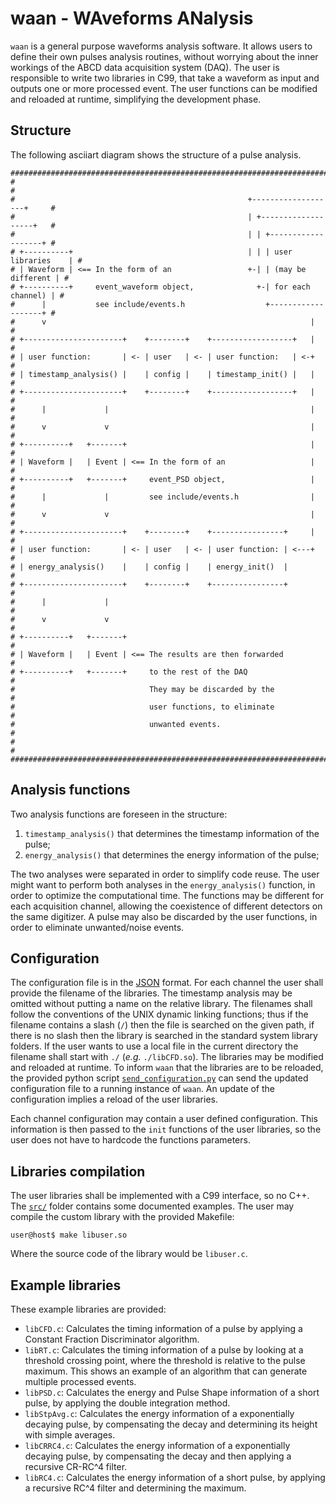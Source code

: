 # waan - WAveforms ANalysis

`waan` is a general purpose waveforms analysis software.
It allows users to define their own pulses analysis routines, without worrying about the inner workings of the ABCD data acquisition system (DAQ).
The user is responsible to write two libraries in C99, that take a waveform as input and outputs one or more processed event.
The user functions can be modified and reloaded at runtime, simplifying the development phase.

## Structure
The following asciiart diagram shows the structure of a pulse analysis.
```
################################################################################
#                                                                              #
#                                                    +-------------------+     #
#                                                    | +-------------------+   #
#                                                    | | +-------------------+ #
# +----------+                                       | | | user libraries    | #
# | Waveform | <== In the form of an                 +-| | (may be different | #
# +----------+     event_waveform object,              +-| for each channel) | #
#      |           see include/events.h                  +-------------------+ #
#      v                                                           |           #
# +----------------------+    +--------+    +------------------+   |           #
# | user function:       | <- | user   | <- | user function:   | <-+           #
# | timestamp_analysis() |    | config |    | timestamp_init() |   |           #
# +----------------------+    +--------+    +------------------+   |           #
#      |             |                                             |           #
#      v             v                                             |           #
# +----------+   +-------+                                         |           #
# | Waveform |   | Event | <== In the form of an                   |           #
# +----------+   +-------+     event_PSD object,                   |           #
#      |             |         see include/events.h                |           #
#      v             v                                             |           #
# +----------------------+    +--------+    +----------------+     |           #
# | user function:       | <- | user   | <- | user function: | <---+           #
# | energy_analysis()    |    | config |    | energy_init()  |                 #
# +----------------------+    +--------+    +----------------+                 #
#      |             |                                                         #
#      v             v                                                         #
# +----------+   +-------+                                                     #
# | Waveform |   | Event | <== The results are then forwarded                  #
# +----------+   +-------+     to the rest of the DAQ                          #
#                              They may be discarded by the                    #
#                              user functions, to eliminate                    #
#                              unwanted events.                                #
#                                                                              #
################################################################################
```

## Analysis functions
Two analysis functions are foreseen in the structure:

1. `timestamp_analysis()` that determines the timestamp information of the pulse;
2. `energy_analysis()` that determines the energy information of the pulse;

The two analyses were separated in order to simplify code reuse.
The user might want to perform both analyses in the `energy_analysis()` function, in order to optimize the computational time.
The functions may be different for each acquisition channel, allowing the coexistence of different detectors on the same digitizer.
A pulse may also be discarded by the user functions, in order to eliminate unwanted/noise events.

## Configuration
The configuration file is in the [JSON](http://www.json.org/) format.
For each channel the user shall provide the filename of the libraries.
The timestamp analysis may be omitted without putting a name on the relative library.
The filenames shall follow the conventions of the UNIX dynamic linking functions; thus if the filename contains a slash (`/`) then the file is searched on the given path, if there is no slash then the library is searched in the standard system library folders.
If the user wants to use a local file in the current directory the filename shall start with `./` (_e.g._ `./libCFD.so`).
The libraries may be modified and reloaded at runtime.
To inform `waan` that the libraries are to be reloaded, the provided python script [`send_configuration.py`](./send_configuration.py) can send the updated configuration file to a running instance of `waan`.
An update of the configuration implies a reload of the user libraries.

Each channel configuration may contain a user defined configuration.
This information is then passed to the `init` functions of the user libraries, so the user does not have to hardcode the functions parameters.

## Libraries compilation
The user libraries shall be implemented with a C99 interface, so no C++.
The [`src/`](./src/) folder contains some documented examples.
The user may compile the custom library with the provided Makefile:
```
user@host$ make libuser.so
```
Where the source code of the library would be `libuser.c`.

## Example libraries
These example libraries are provided:

- `libCFD.c`: Calculates the timing information of a pulse by applying a Constant Fraction Discriminator algorithm.
- `libRT.c`: Calculates the timing information of a pulse by looking at a threshold crossing point, where the threshold is relative to the pulse maximum. This shows an example of an algorithm that can generate multiple processed events.
- `libPSD.c`: Calculates the energy and Pulse Shape information of a short pulse, by applying the double integration method.
- `libStpAvg.c`: Calculates the energy information of a exponentially decaying pulse, by compensating the decay and determining its height with simple averages.
- `libCRRC4.c`: Calculates the energy information of a exponentially decaying pulse, by compensating the decay and then applying a recursive CR-RC^4 filter.
- `libRC4.c`: Calculates the energy information of a short pulse, by applying a recursive RC^4 filter and determining the maximum.
